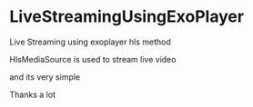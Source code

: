 # LiveStreamingUsingExoPlayer
Live Streaming using exoplayer hls method


HlsMediaSource is used to stream live video 

and its very simple 

Thanks a lot

